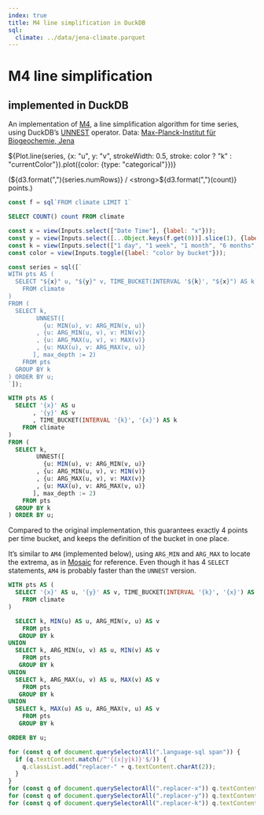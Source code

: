 ```yaml
---
index: true
title: M4 line simplification in DuckDB
sql:
  climate: ../data/jena-climate.parquet
---
```


# M4 line simplification

## implemented in DuckDB

An implementation of [M4](https://observablehq.com/@uwdata/m4-scalable-time-series-visualization), a line simplification algorithm for time series, using DuckDB’s [UNNEST](https://duckdb.org/docs/sql/query_syntax/unnest.html) operator. Data: [Max-Planck-Institut für Biogeochemie, Jena](https://www.bgc-jena.mpg.de/wetter/)

${Plot.line(series, {x: "u", y: "v", strokeWidth: 0.5, stroke: color ? "k" : "currentColor"}).plot({color: {type: "categorical"}})}

(${d3.format(",")(series.numRows)} / <strong>${d3.format(",")(count)}</strong> points.)

```js
const f = sql`FROM climate LIMIT 1`
```

```sql id=[{count}]
SELECT COUNT() count FROM climate
```

```js
const x = view(Inputs.select(["Date Time"], {label: "x"}));
const y = view(Inputs.select([...Object.keys(f.get(0))].slice(1), {label: "y", value: "p (mbar)"}));
const k = view(Inputs.select(["1 day", "1 week", "1 month", "6 months", "1 year"], {label: "bucket", value: "1 week"}));
const color = view(Inputs.toggle({label: "color by bucket"}));
```

```js
const series = sql([`
WITH pts AS (
  SELECT "${x}" u, "${y}" v, TIME_BUCKET(INTERVAL '${k}', "${x}") AS k
    FROM climate
)
FROM (
  SELECT k,
        UNNEST([
          {u: MIN(u), v: ARG_MIN(v, u)}
        , {u: ARG_MIN(u, v), v: MIN(v)}
        , {u: ARG_MAX(u, v), v: MAX(v)}
        , {u: MAX(u), v: ARG_MAX(v, u)}
       ], max_depth := 2)
    FROM pts
  GROUP BY k
) ORDER BY u;
`]);
```

```sql run=false
WITH pts AS (
  SELECT '{x}' AS u
       , '{y}' AS v
       , TIME_BUCKET(INTERVAL '{k}', '{x}') AS k
    FROM climate
)
FROM (
  SELECT k,
        UNNEST([
          {u: MIN(u), v: ARG_MIN(v, u)}
        , {u: ARG_MIN(u, v), v: MIN(v)}
        , {u: ARG_MAX(u, v), v: MAX(v)}
        , {u: MAX(u), v: ARG_MAX(v, u)}
       ], max_depth := 2)
    FROM pts
  GROUP BY k
) ORDER BY u;
```

Compared to the original implementation, this guarantees exactly 4 points per time bucket, and keeps the definition of the bucket in one place.

It’s similar to `AM4` (implemented below), using `ARG_MIN` and `ARG_MAX` to locate the extrema, as in [Mosaic](https://idl.cs.washington.edu/files/2024-Mosaic-TVCG.pdf) for reference. Even though it has 4 `SELECT` statements, `AM4` is probably faster than the `UNNEST` version.

```sql run=false
WITH pts AS (
  SELECT '{x}' AS u, '{y}' AS v, TIME_BUCKET(INTERVAL '{k}', '{x}') AS k
    FROM climate
)

  SELECT k, MIN(u) AS u, ARG_MIN(v, u) AS v
    FROM pts
   GROUP BY k
UNION
  SELECT k, ARG_MIN(u, v) AS u, MIN(v) AS v
    FROM pts
   GROUP BY k
UNION
  SELECT k, ARG_MAX(u, v) AS u, MAX(v) AS v
    FROM pts
   GROUP BY k
UNION
  SELECT k, MAX(u) AS u, ARG_MAX(v, u) AS v
    FROM pts
   GROUP BY k

ORDER BY u;
```

```js
for (const q of document.querySelectorAll(".language-sql span")) {
  if (q.textContent.match(/^'{(x|y|k)}'$/)) {
    q.classList.add("replacer-" + q.textContent.charAt(2));
  }
}
for (const q of document.querySelectorAll(".replacer-x")) q.textContent = JSON.stringify(x);
for (const q of document.querySelectorAll(".replacer-y")) q.textContent = JSON.stringify(y);
for (const q of document.querySelectorAll(".replacer-k")) q.textContent = `'${k}'`;
```
